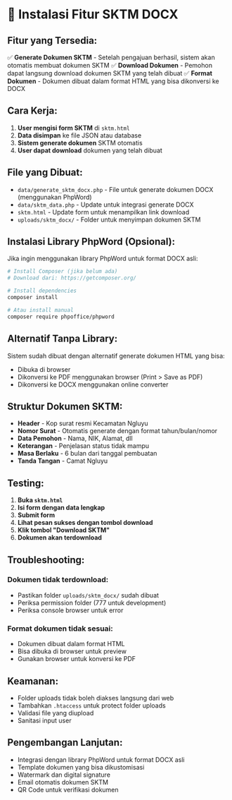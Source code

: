 # 📄 Instalasi Fitur SKTM DOCX

## **Fitur yang Tersedia:**

✅ **Generate Dokumen SKTM** - Setelah pengajuan berhasil, sistem akan otomatis membuat dokumen SKTM
✅ **Download Dokumen** - Pemohon dapat langsung download dokumen SKTM yang telah dibuat
✅ **Format Dokumen** - Dokumen dibuat dalam format HTML yang bisa dikonversi ke DOCX

## **Cara Kerja:**

1. **User mengisi form SKTM** di `sktm.html`
2. **Data disimpan** ke file JSON atau database
3. **Sistem generate dokumen** SKTM otomatis
4. **User dapat download** dokumen yang telah dibuat

## **File yang Dibuat:**

- `data/generate_sktm_docx.php` - File untuk generate dokumen DOCX (menggunakan PhpWord)
- `data/sktm_data.php` - Update untuk integrasi generate DOCX
- `sktm.html` - Update form untuk menampilkan link download
- `uploads/sktm_docx/` - Folder untuk menyimpan dokumen SKTM

## **Instalasi Library PhpWord (Opsional):**

Jika ingin menggunakan library PhpWord untuk format DOCX asli:

```bash
# Install Composer (jika belum ada)
# Download dari: https://getcomposer.org/

# Install dependencies
composer install

# Atau install manual
composer require phpoffice/phpword
```

## **Alternatif Tanpa Library:**

Sistem sudah dibuat dengan alternatif generate dokumen HTML yang bisa:
- Dibuka di browser
- Dikonversi ke PDF menggunakan browser (Print > Save as PDF)
- Dikonversi ke DOCX menggunakan online converter

## **Struktur Dokumen SKTM:**

- **Header** - Kop surat resmi Kecamatan Ngluyu
- **Nomor Surat** - Otomatis generate dengan format tahun/bulan/nomor
- **Data Pemohon** - Nama, NIK, Alamat, dll
- **Keterangan** - Penjelasan status tidak mampu
- **Masa Berlaku** - 6 bulan dari tanggal pembuatan
- **Tanda Tangan** - Camat Ngluyu

## **Testing:**

1. **Buka `sktm.html`**
2. **Isi form dengan data lengkap**
3. **Submit form**
4. **Lihat pesan sukses dengan tombol download**
5. **Klik tombol "Download SKTM"**
6. **Dokumen akan terdownload**

## **Troubleshooting:**

### **Dokumen tidak terdownload:**
- Pastikan folder `uploads/sktm_docx/` sudah dibuat
- Periksa permission folder (777 untuk development)
- Periksa console browser untuk error

### **Format dokumen tidak sesuai:**
- Dokumen dibuat dalam format HTML
- Bisa dibuka di browser untuk preview
- Gunakan browser untuk konversi ke PDF

## **Keamanan:**

- Folder uploads tidak boleh diakses langsung dari web
- Tambahkan `.htaccess` untuk protect folder uploads
- Validasi file yang diupload
- Sanitasi input user

## **Pengembangan Lanjutan:**

- Integrasi dengan library PhpWord untuk format DOCX asli
- Template dokumen yang bisa dikustomisasi
- Watermark dan digital signature
- Email otomatis dokumen SKTM
- QR Code untuk verifikasi dokumen
